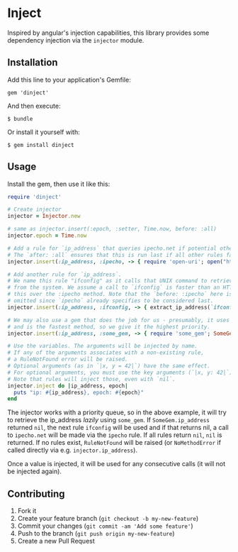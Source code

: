 # Inject

Inspired by angular's injection capabilities, this library provides some dependency injection
via the `injector` module. 

## Installation

Add this line to your application's Gemfile:

    gem 'dinject'

And then execute:

    $ bundle

Or install it yourself with:

    $ gem install dinject

## Usage

Install the gem, then use it like this:

```ruby
require 'dinject'

# Create injector
injector = Injector.new

# same as injector.insert(:epoch, :setter, Time.now, before: :all)
injector.epoch = Time.now

# Add a rule for `ip_address` that queries ipecho.net if potential other methods fail
# The `after: :all` ensures that this is run last if all other rules fail to inject a non-nil value
injector.insert(:ip_address, :ipecho, -> { require 'open-uri'; open("http://ipecho.net/plain").read }, after: :all)

# Add another rule for `ip_address`.
# We name this rule "ifconfig" as it calls that UNIX command to retrieve network information
# from the system. We assume a call to `ifconfig` is faster than an HTTP request, so we prioritize
# this over the :ipecho method. Note that the `before: :ipecho` here is redundant and could be
# omitted since `ipecho` already specifies to be considered last.
injector.insert(:ip_address, :ifconfig, -> { extract_ip_address(`ifconfig`) }, before: :ipecho)

# We may also use a gem that does the job for us - presumably, it uses some native syscalls
# and is the fastest method, so we give it the highest priority.
injector.insert(:ip_address, :some_gem, -> { require 'some_gem'; SomeGem.ip_address }, before: :all)

# Use the variables. The arguments will be injected by name.
# If any of the arguments associates with a non-existing rule,
# a RuleNotFound error will be raised.
# Optional arguments (as in `|x, y = 42|`) have the same effect.
# For optional arguments, you must use the key arguments (`|x, y: 42|`) introduced in Ruby 2.0
# Note that rules will inject those, even with `nil`.
injector.inject do |ip_address, epoch|
  puts "ip: #{ip_address}, epoch: #{epoch}"
end
```

The injector works with a priority queue, so in the above example, it will try to retrieve 
the ip_address *lazily* using `some_gem`. If `SomeGem.ip_address` returned `nil`, the next
rule `ifconfig` will be used and if that returns nil, a call to `ipecho.net` will be made via the
`ipecho` rule. If all rules return `nil`, `nil` is returned. If no rules exist,
`RuleNotFound` will be raised (or `NoMethodError` if called directly via e.g. `injector.ip_address`).

Once a value is injected, it will be used for any consecutive calls (it will not be injected again).

## Contributing

1. Fork it
2. Create your feature branch (`git checkout -b my-new-feature`)
3. Commit your changes (`git commit -am 'Add some feature'`)
4. Push to the branch (`git push origin my-new-feature`)
5. Create a new Pull Request
